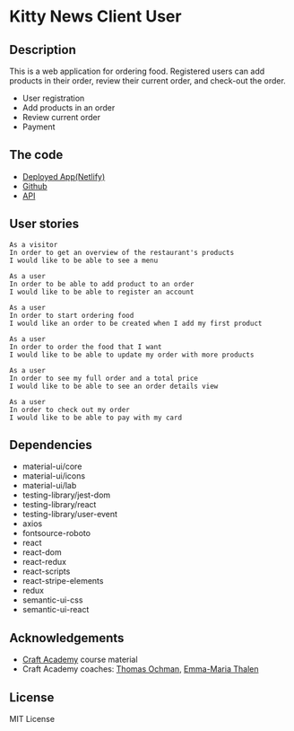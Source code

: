 # Kitty News Client User

## Description

This is a web application for ordering food. Registered users can add products in their order, review their current order, and check-out the order.

- User registration
- Add products in an order
- Review current order
- Payment

## The code

- [Deployed App(Netlify)](https://kfood.netlify.app)
- [Github](https://github.com/KyunginNa/slowfood_client_team2_october2020)
- [API](https://github.com/KyunginNa/slowfood_api_team2_october2020)

## User stories

```
As a visitor
In order to get an overview of the restaurant's products
I would like to be able to see a menu
```

```
As a user
In order to be able to add product to an order
I would like to be able to register an account
```

```
As a user
In order to start ordering food
I would like an order to be created when I add my first product
```

```
As a user
In order to order the food that I want
I would like to be able to update my order with more products
```

```
As a user
In order to see my full order and a total price
I would like to be able to see an order details view
```

```
As a user
In order to check out my order
I would like to be able to pay with my card
```

## Dependencies
* material-ui/core
* material-ui/icons
* material-ui/lab
* testing-library/jest-dom
* testing-library/react
* testing-library/user-event
* axios
* fontsource-roboto
* react
* react-dom
* react-redux
* react-scripts
* react-stripe-elements
* redux
* semantic-ui-css
* semantic-ui-react

## Acknowledgements

- [Craft Academy](https://www.craftacademy.se/) course material
- Craft Academy coaches: [Thomas Ochman](https://github.com/tochman), [Emma-Maria Thalen](https://github.com/emtalen)

## License

MIT License
